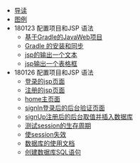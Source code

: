 
* [导读](README.md)
* [图例](resource/image.md)
* 180123 配置项目和JSP 语法
    * [基于Gradle的JavaWeb项目](resource/基于Gradle的JavaWeb项目.md)		
    * [Gradle 的安装和同步](resource/gradle.md)		
    * [jsp的输出一个文本](src/main/webapp/header.jsp)		
    * [jsp输出一个表格框](src/main/webapp/classic.jsp)	
* 180126 配置项目和JSP 语法
    * [登录的jsp页面](src/main/webapp/index.jsp)	
    * [注册的jsp页面](src/main/webapp/sign_up.jsp)	
    * [home主页面](src/main/webapp/home.jsp)	
    * [signIn登录后的后台验证页面](src/main/webapp/signIn.jsp)	
    * [signUp注册后的后台取值并插入数据库](src/main/webapp/signUp.jsp)	
    * [测试session的生存周期](src/main/webapp/test.jsp)	
    * [使session失效](src/main/webapp/signOut.jsp)	
    * [数据库的使用文档](resource/数据库的使用.md)	
    * [创建数据库SQL语句](sql/db.sql)	
  

